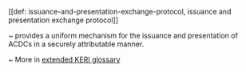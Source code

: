 [[def: issuance-and-presentation-exchange-protocol, issuance and presentation exchange protocol]]

~ provides a uniform mechanism for the issuance and presentation of ACDCs in a securely attributable manner. 

~ More in <a href="https://weboftrust.github.io/WOT-terms/docs/glossary/issuance-and-presentation-exchange-protocol">extended KERI glossary</a>
